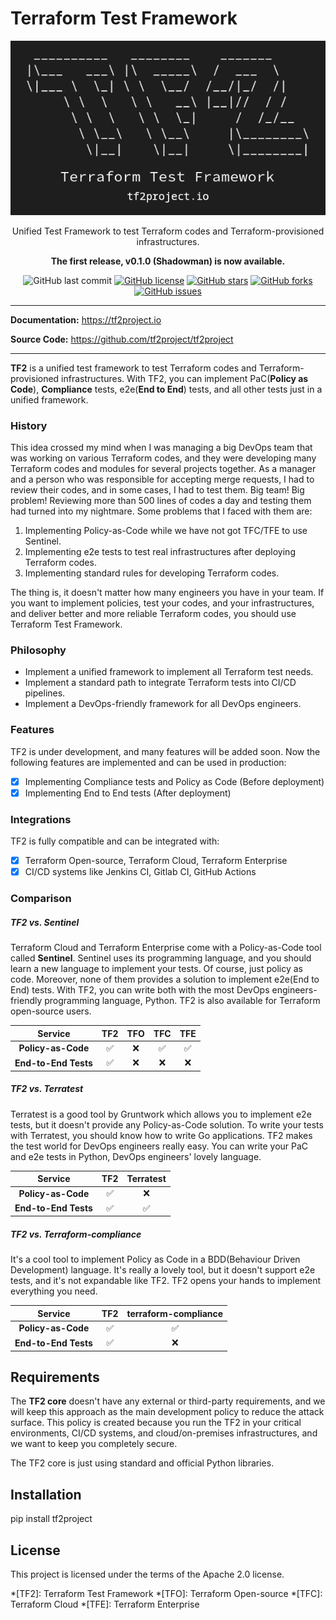 # Terraform Test Framework

<p align="center">
  <img src="./assets/img/logo.png" alt="Terraform Test Framework">
</p>

<p align="center">Unified Test Framework to test Terraform codes and Terraform-provisioned infrastructures.</p>

<p align="center">
<strong>The first release, v0.1.0 (Shadowman) is now available.</strong>
</p>

<p align="center">
  <img src="https://img.shields.io/github/last-commit/tf2project/tf2project" alt="GitHub last commit">
  <a href="https://github.com/tf2project/tf2project/blob/master/LICENSE" target="_blank"><img src="https://img.shields.io/github/license/tf2project/tf2project" alt="GitHub license"></a>
  <a href="https://github.com/tf2project/tf2project/stargazers" target="_blank"><img src="https://img.shields.io/github/stars/tf2project/tf2project" alt="GitHub stars"></a>
  <a href="https://github.com/tf2project/tf2project/network" target="_blank"><img src="https://img.shields.io/github/forks/tf2project/tf2project" alt="GitHub forks"></a>
  <a href="https://github.com/tf2project/tf2project/issues" target="_blank"><img src="https://img.shields.io/github/issues/tf2project/tf2project" alt="GitHub issues"></a>
</p>

---

**Documentation:** <a href="https://tf2project.io" target="_blank">https://tf2project.io</a>

**Source Code:** <a href="https://github.com/tf2project/tf2project" target="_blank">https://github.com/tf2project/tf2project</a>

---

**TF2** is a unified test framework to test Terraform codes and Terraform-provisioned infrastructures. With TF2, you can implement PaC(**Policy as Code**), **Compliance** tests, e2e(**End to End**) tests, and all other tests just in a unified framework.

### History

This idea crossed my mind when I was managing a big DevOps team that was working on various Terraform codes, and they were developing many Terraform codes and modules for several projects together. As a manager and a person who was responsible for accepting merge requests, I had to review their codes, and in some cases, I had to test them. Big team! Big problem! Reviewing more than 500 lines of codes a day and testing them had turned into my nightmare. Some problems that I faced with them are:

  1. Implementing Policy-as-Code while we have not got TFC/TFE to use Sentinel.
  2. Implementing e2e tests to test real infrastructures after deploying Terraform codes.
  3. Implementing standard rules for developing Terraform codes.

The thing is, it doesn't matter how many engineers you have in your team. If you want to implement policies, test your codes, and your infrastructures, and deliver better and more reliable Terraform codes, you should use Terraform Test Framework.

### Philosophy

  - Implement a unified framework to implement all Terraform test needs.
  - Implement a standard path to integrate Terraform tests into CI/CD pipelines.
  - Implement a DevOps-friendly framework for all DevOps engineers.

### Features

TF2 is under development, and many features will be added soon. Now the following features are implemented and can be used in production:

  - [x] Implementing Compliance tests and Policy as Code (Before deployment)
  - [x] Implementing End to End tests (After deployment)

### Integrations

TF2 is fully compatible and can be integrated with:

  - [x] Terraform Open-source, Terraform Cloud, Terraform Enterprise
  - [x] CI/CD systems like Jenkins CI, Gitlab CI, GitHub Actions

### Comparison

##### TF2 vs. Sentinel

Terraform Cloud and Terraform Enterprise come with a Policy-as-Code tool called **Sentinel**. Sentinel uses its programming language, and you should learn a new language to implement your tests. Of course, just policy as code. Moreover, none of them provides a solution to implement e2e(End to End) tests. With TF2, you can write both with the most DevOps engineers-friendly programming language, Python. TF2 is also available for Terraform open-source users.

| Service              | **TF2**            | TFO | TFC                | TFE                |
|:--------------------:|:------------------:|:---:|:------------------:|:------------------:|
| **Policy-as-Code**   | :white_check_mark: | :x: | :white_check_mark: | :white_check_mark: |
| **End-to-End Tests** | :white_check_mark: | :x: | :x:                | :x:                |

##### TF2 vs. Terratest

Terratest is a good tool by Gruntwork which allows you to implement e2e tests, but it doesn't provide any Policy-as-Code solution. To write your tests with Terratest, you should know how to write Go applications. TF2 makes the test world for DevOps engineers really easy. You can write your PaC and e2e tests in Python, DevOps engineers' lovely language.

| Service              | **TF2**            | Terratest          |
|:--------------------:|:------------------:|:------------------:|
| **Policy-as-Code**   | :white_check_mark: | :x:                |
| **End-to-End Tests** | :white_check_mark: | :white_check_mark: |

##### TF2 vs. Terraform-compliance

It's a cool tool to implement Policy as Code in a BDD(Behaviour Driven Development) language. It's really a lovely tool, but it doesn't support e2e tests, and it's not expandable like TF2. TF2 opens your hands to implement everything you need.

| Service              | **TF2**            | terraform-compliance |
|:--------------------:|:------------------:|:--------------------:|
| **Policy-as-Code**   | :white_check_mark: | :white_check_mark:   |
| **End-to-End Tests** | :white_check_mark: | :x:                  |

## Requirements

The **TF2 core** doesn't have any external or third-party requirements, and we will keep this approach as the main development policy to reduce the attack surface. This policy is created because you run the TF2 in your critical environments, CI/CD systems, and cloud/on-premises infrastructures, and we want to keep you completely secure.

The TF2 core is just using standard and official Python libraries.

## Installation

<div id="termynal-tf2project-installation" data-termynal data-ty-typeDelay="40" data-ty-lineDelay="700">
  <span data-ty="input" data-ty-prompt="$">pip install tf2project</span>
  <span data-ty="progress" data-ty-progressChar="="></span>
</div>

## License

This project is licensed under the terms of the Apache 2.0 license.

*[TF2]: Terraform Test Framework
*[TFO]: Terraform Open-source
*[TFC]: Terraform Cloud
*[TFE]: Terraform Enterprise
